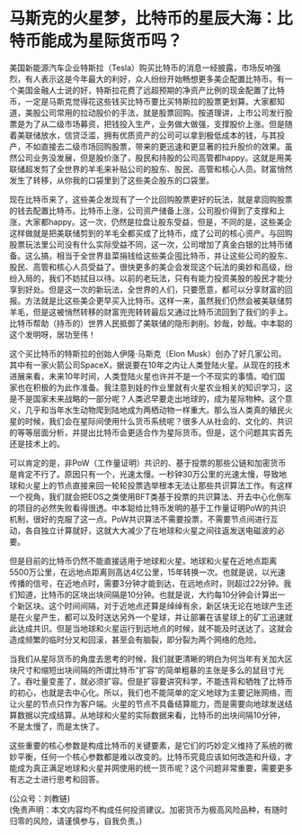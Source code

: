 # 马斯克的火星梦，比特币的星辰大海：比特币能成为星际货币吗？

美国新能源汽车企业特斯拉（Tesla）购买比特币的消息一经披露，市场反响强烈，有人表示这是今年最大的利好，众人纷纷开始畅想更多美企配置比特币。有一个美国金融人士说的好，特斯拉花费了远超预期的净资产比例的现金配置了比特币，一定是马斯克觉得花这些钱买比特币要比买特斯拉的股票更划算。大家都知道，美股公司常用的拉动股价的手法，就是股票回购。按道理讲，上市公司发行股票是为了从二级市场募资，把钱投入生产，业务做大做强，支撑股价上涨。但是随着美联储放水，信贷泛滥，拥有优质资产的公司可以拿到极低成本的钱，与其投产，不如直接去二级市场回购股票，带来的更迅速和更显著的拉升股价的效果。虽然公司业务没发展，但是股价涨了，股民和持股的公司高管都happy。这就是用美联储超发剪了全世界的羊毛来补贴公司的股东、股民、高管和核心人员。财富悄然发生了转移，从你我的口袋里到了这些美企股东的口袋里。

现在比特币来了，这些美企发现有了一个比回购股票更好的玩法，就是拿回购股票的钱去配置比特币。比特币上涨，公司资产储备上涨，公司股价得到了支撑和上涨，大家都happy。这一次，仍然是拉盘让股东受益，但是，不同的是，这些美企这样做就是把美联储剪到的羊毛全都买成了比特币，成了公司的核心资产。与回购股票玩法里公司没有什么实际受益不同，这一次，公司增加了真金白银的比特币储备。这么搞，相当于全世界韭菜捐钱给这些美企囤比特币，并让这些公司的股东、股民、高管和核心人员受益了。很快更多的美企会发现这个玩法的奥妙和高级，纷纷入局的，我们不妨拭目以待。以前的老玩法，只有有能力投资美股的股民才能分享到好处。但是这一次的新玩法，全世界的人们，只要愿意，都可以分享财富的回报。方法就是比这些美企更早买入比特币。这样一来，虽然我们仍然会被美联储剪羊毛，但是这被悄然转移的财富兜兜转转最后又通过比特币流回到了我们的手上。比特币帮助（持币的）世界人民抵御了美联储的隐形剥削。妙哉，妙哉。中本聪的这个发明呀，居功至伟！

这个买比特币的特斯拉的创始人伊隆·马斯克（Elon Musk）创办了好几家公司。其中有一家火箭公司SpaceX，据说要在10年之内让人类登陆火星。从现在的技术进展来看，未来10年时间，人类登陆火星也许并不是一个不现实的事情。咱们国家也在积极的为此作准备。我注意到娃的作业里就有火星农业相关的知识学习，这是不是国家未来战略的一部分呢？人类迟早要走出地球的，成为星际物种。这个意义，几乎和当年水生动物爬到陆地成为两栖动物一样重大。那么当人类真的殖民火星的时候，我们会在星际间使用什么货币系统呢？很多人从社会的、文化的、共识的等等层面分析，并提出比特币会更适合作为星际货币。但是，这个问题其实首先还是技术上的。

可以肯定的是，非PoW（工作量证明）共识的、基于投票的那些公链和加密货币是肯定不行了。原因只有一个，光速太慢。一秒钟30万公里的光速太慢，导致地球和火星上的节点直接来回一轮轮投票选举根本无法让那些共识算法工作。有这样一个视角，我们就会把EOS之类使用BFT类基于投票的共识算法、开去中心化倒车的项目的必然失败看得很透。中本聪给比特币发明的基于工作量证明PoW的共识机制，很好的克服了这一点。PoW共识算法不需要投票，不需要节点间进行互动，各自独立计算就好，这就大大减少了在地球和火星之间往返发送电磁波的必要。

但是目前的比特币仍然不能直接适用于地球和火星。地球和火星在近地点距离5500万公里，在远地点距离则高达4亿公里，15年转换一次。也就是说，以光速传播的信号，在近地点时，需要3分钟才能到达，在远地点时，则超过22分钟。我们知道，比特币的区块出块间隔是10分钟。也就是说，大约每10分钟会计算出一个新区块。这个时间间隔，对于近地点还算是绰绰有余，新区块无论在地球产生还是在火星产生，都可以及时送达另外一个星球，并让部署在该星球上的矿工迅速就此达成共识。但是当地球和火星运行到远地点的时候，就不能及时送达了。这就会造成频繁的临时分叉和回滚，甚至会有脑裂，即分裂为两个网络的危险。

当我们从星际货币的角度去思考的时候，我们就更清晰的明白为何当年有关加大区块尺寸和缩短出块间隔的所谓比特币“扩容”的简单粗暴的主张是多么的鼠目寸光了。吞吐量变差了，就必须扩容。但是扩容要讲究科学，不能违背和牺牲了比特币的初心，也就是去中心化。所以，我们也不能简单的定义地球为主要记账网络，而让火星的节点只作为客户端。火星的节点不具备结算能力，而是需要向地球发送结算数据以完成结算。从地球和火星的实际数据来看，比特币的出块间隔10分钟，不是太慢了，而是太快了。

这些重要的核心参数是构成比特币的关键要素，是它们的巧妙定义维持了系统的微妙平衡，任何一个核心参数都是难以改变的。比特币究竟应该如何改造和升级，才能成为真正满足地球和火星并网使用的统一货币呢？这个问题非常重要，需要更多有志之士进行思考和回答。

(公众号：刘教链) \
(免责声明：本文内容均不构成任何投资建议。加密货币为极高风险品种，有随时归零的风险，请谨慎参与，自我负责。)
